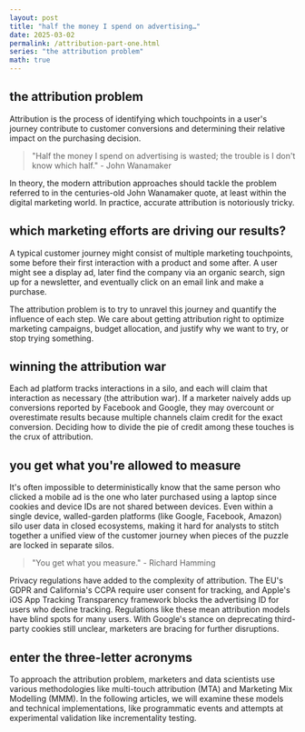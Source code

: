 ```yaml
---
layout: post
title: "half the money I spend on advertising…"
date: 2025-03-02
permalink: /attribution-part-one.html
series: "the attribution problem"
math: true
---
```


## **the attribution problem**

Attribution is the process of identifying which touchpoints in a user's journey contribute to customer conversions and determining their relative impact on the purchasing decision. 

> "Half the money I spend on advertising is wasted; the trouble is I don't know which half." - John Wanamaker

In theory, the modern attribution approaches should tackle the problem referred to in the centuries-old John Wanamaker quote, at least within the digital marketing world. In practice, accurate attribution is notoriously tricky.

## which marketing efforts are driving our results?

A typical customer journey might consist of multiple marketing touchpoints, some before their first interaction with a product and some after. A user might see a display ad, later find the company via an organic search, sign up for a newsletter, and eventually click on an email link and make a purchase. 

The attribution problem is to try to unravel this journey and quantify the influence of each step. We care about getting attribution right to optimize marketing campaigns, budget allocation, and justify why we want to try, or stop trying something.

## winning the attribution war

Each ad platform tracks interactions in a silo, and each will claim that interaction as necessary (the attribution war). If a marketer naively adds up conversions reported by Facebook and Google, they may overcount or overestimate results because multiple channels claim credit for the exact conversion. Deciding how to divide the pie of credit among these touches is the crux of attribution.

## you get what you're allowed to measure

It's often impossible to deterministically know that the same person who clicked a mobile ad is the one who later purchased using a laptop since cookies and device IDs are not shared between devices. Even within a single device, walled-garden platforms (like Google, Facebook, Amazon) silo user data in closed ecosystems, making it hard for analysts to stitch together a unified view of the customer journey when pieces of the puzzle are locked in separate silos.

> "You get what you measure." - Richard Hamming

Privacy regulations have added to the complexity of attribution. The EU's GDPR and California's CCPA require user consent for tracking, and Apple's iOS App Tracking Transparency framework blocks the advertising ID for users who decline tracking. Regulations like these mean attribution models have blind spots for many users. With Google's stance on deprecating third-party cookies still unclear, marketers are bracing for further disruptions.

## enter the three-letter acronyms

To approach the attribution problem, marketers and data scientists use various methodologies like multi-touch attribution (MTA) and Marketing Mix Modelling (MMM). In the following articles, we will examine these models and technical implementations, like programmatic events and attempts at experimental validation like incrementality testing.
